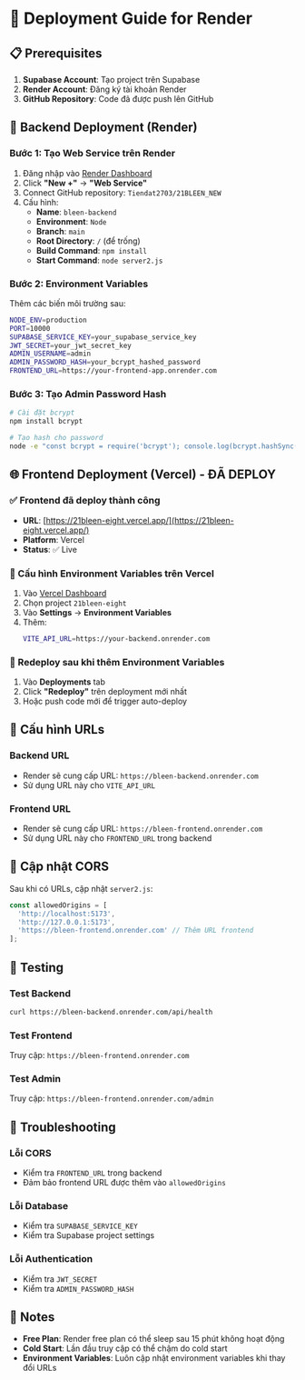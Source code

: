 # 🚀 Deployment Guide for Render

## 📋 Prerequisites

1. **Supabase Account**: Tạo project trên Supabase
2. **Render Account**: Đăng ký tài khoản Render
3. **GitHub Repository**: Code đã được push lên GitHub

## 🔧 Backend Deployment (Render)

### Bước 1: Tạo Web Service trên Render

1. Đăng nhập vào [Render Dashboard](https://dashboard.render.com)
2. Click **"New +"** → **"Web Service"**
3. Connect GitHub repository: `Tiendat2703/21BLEEN_NEW`
4. Cấu hình:
   - **Name**: `bleen-backend`
   - **Environment**: `Node`
   - **Branch**: `main`
   - **Root Directory**: `/` (để trống)
   - **Build Command**: `npm install`
   - **Start Command**: `node server2.js`

### Bước 2: Environment Variables

Thêm các biến môi trường sau:

```bash
NODE_ENV=production
PORT=10000
SUPABASE_SERVICE_KEY=your_supabase_service_key
JWT_SECRET=your_jwt_secret_key
ADMIN_USERNAME=admin
ADMIN_PASSWORD_HASH=your_bcrypt_hashed_password
FRONTEND_URL=https://your-frontend-app.onrender.com
```

### Bước 3: Tạo Admin Password Hash

```bash
# Cài đặt bcrypt
npm install bcrypt

# Tạo hash cho password
node -e "const bcrypt = require('bcrypt'); console.log(bcrypt.hashSync('your_password', 10));"
```

## 🌐 Frontend Deployment (Vercel) - ĐÃ DEPLOY

### ✅ Frontend đã deploy thành công
- **URL**: [https://21bleen-eight.vercel.app/](https://21bleen-eight.vercel.app/)
- **Platform**: Vercel
- **Status**: ✅ Live

### 🔧 Cấu hình Environment Variables trên Vercel

1. Vào [Vercel Dashboard](https://vercel.com/dashboard)
2. Chọn project `21bleen-eight`
3. Vào **Settings** → **Environment Variables**
4. Thêm:
   ```bash
   VITE_API_URL=https://your-backend.onrender.com
   ```

### 🔄 Redeploy sau khi thêm Environment Variables

1. Vào **Deployments** tab
2. Click **"Redeploy"** trên deployment mới nhất
3. Hoặc push code mới để trigger auto-deploy

## 🔗 Cấu hình URLs

### Backend URL
- Render sẽ cung cấp URL: `https://bleen-backend.onrender.com`
- Sử dụng URL này cho `VITE_API_URL`

### Frontend URL  
- Render sẽ cung cấp URL: `https://bleen-frontend.onrender.com`
- Sử dụng URL này cho `FRONTEND_URL` trong backend

## 🔄 Cập nhật CORS

Sau khi có URLs, cập nhật `server2.js`:

```javascript
const allowedOrigins = [
  'http://localhost:5173', 
  'http://127.0.0.1:5173',
  'https://bleen-frontend.onrender.com' // Thêm URL frontend
];
```

## 🧪 Testing

### Test Backend
```bash
curl https://bleen-backend.onrender.com/api/health
```

### Test Frontend
Truy cập: `https://bleen-frontend.onrender.com`

### Test Admin
Truy cập: `https://bleen-frontend.onrender.com/admin`

## 🐛 Troubleshooting

### Lỗi CORS
- Kiểm tra `FRONTEND_URL` trong backend
- Đảm bảo frontend URL được thêm vào `allowedOrigins`

### Lỗi Database
- Kiểm tra `SUPABASE_SERVICE_KEY`
- Kiểm tra Supabase project settings

### Lỗi Authentication
- Kiểm tra `JWT_SECRET`
- Kiểm tra `ADMIN_PASSWORD_HASH`

## 📝 Notes

- **Free Plan**: Render free plan có thể sleep sau 15 phút không hoạt động
- **Cold Start**: Lần đầu truy cập có thể chậm do cold start
- **Environment Variables**: Luôn cập nhật environment variables khi thay đổi URLs
